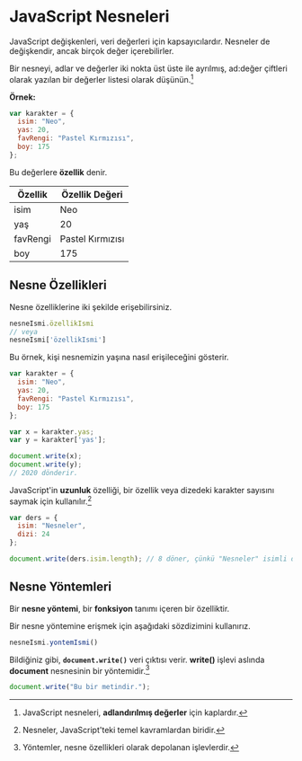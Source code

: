 # JavaScript Nesneleri

JavaScript değişkenleri, veri değerleri için kapsayıcılardır. Nesneler de değişkendir, ancak birçok değer içerebilirler.

Bir nesneyi, adlar ve değerler iki nokta üst üste ile ayrılmış, ad:değer çiftleri olarak yazılan bir değerler listesi olarak düşünün.[^1]


**Örnek:**

```javascript	
var karakter = {
  isim: "Neo", 
  yas: 20, 
  favRengi: "Pastel Kırmızısı", 
  boy: 175
};
```

Bu değerlere **özellik** denir.

| Özellik | Özellik Değeri |
| ------- | -------------- |
| isim | Neo |
| yaş | 20 |
| favRengi | Pastel Kırmızısı |
| boy | 175 |

  [^1]: JavaScript nesneleri, **adlandırılmış değerler** için kaplardır.

## Nesne Özellikleri

Nesne özelliklerine iki şekilde erişebilirsiniz.

```javascript
nesneIsmi.özellikIsmi
// veya
nesneIsmi['özellikIsmi']
```	

Bu örnek, kişi nesnemizin yaşına nasıl erişileceğini gösterir.

```javascript	
var karakter = {
  isim: "Neo", 
  yas: 20, 
  favRengi: "Pastel Kırmızısı", 
  boy: 175
};

var x = karakter.yas;
var y = karakter['yas'];

document.write(x);
document.write(y);
// 2020 dönderir.
```

JavaScript'in **uzunluk** özelliği, bir özellik veya dizedeki karakter sayısını saymak için kullanılır.[^2]

```javascript
var ders = {
  isim: "Nesneler", 
  dizi: 24
};

document.write(ders.isim.length); // 8 döner, çünkü "Nesneler" isimli dersin uzunluğu 8 karakterdir.
```

  [^2]: Nesneler, JavaScript'teki temel kavramlardan biridir.

## Nesne Yöntemleri

Bir **nesne yöntemi**, bir **fonksiyon** tanımı içeren bir özelliktir.

Bir nesne yöntemine erişmek için aşağıdaki sözdizimini kullanırız.

```javascript	
nesneIsmi.yontemIsmi()
```

Bildiğiniz gibi, **`document.write()`** veri çıktısı verir. **write()** işlevi aslında **document** nesnesinin bir yöntemidir.[^3]

```javascript
document.write("Bu bir metindir.");
```

  [^3]: Yöntemler, nesne özellikleri olarak depolanan işlevlerdir.

